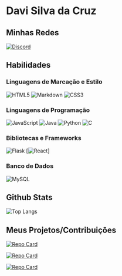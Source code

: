 # Davi Silva da Cruz    

## Minhas Redes
[![Discord](https://img.shields.io/badge/Discord-7289DA?style=for-the-badge&logo=discord&logoColor=white)](https://discord.com/channels/@alcerola/)

## Habilidades
### Linguagens de Marcação e Estilo
![HTML5](https://img.shields.io/badge/HTML5-E34F26?style=for-the-badge&logo=html5&logoColor=white)
![Markdown](https://img.shields.io/badge/Markdown-000?style=for-the-badge&logo=markdown)
![CSS3](https://img.shields.io/badge/CSS3-1572B6?style=for-the-badge&logo=css3&logoColor=white)
### Linguagens de Programação
![JavaScript](https://img.shields.io/badge/JavaScript-F7DF1E?style=for-the-badge&logo=javascript&logoColor=black)
![Java](https://img.shields.io/badge/java-%23ED8B00.svg?style=for-the-badge&logo=openjdk&logoColor=white)
![Python](https://img.shields.io/badge/python-3670A0?style=for-the-badge&logo=python&logoColor=ffdd54)
![C](https://img.shields.io/badge/C-00599C?style=for-the-badge&logo=c&logoColor=white)
### Bibliotecas e Frameworks
![Flask](https://img.shields.io/badge/flask-%23000.svg?style=for-the-badge&logo=flask&logoColor=white)
[![React](https://img.shields.io/badge/React-%2320232a.svg?logo=react&logoColor=%2361DAFB)]
### Banco de Dados
![MySQL](https://img.shields.io/badge/MySQL-00000F?style=for-the-badge&logo=mysql&logoColor=white)
## Github Stats
![Top Langs](https://github-readme-stats-git-masterrstaa-rickstaa.vercel.app/api/top-langs/?username=Davi-SC&layout=compact&bg_color=000&border_color=30A3DC&title_color=E94D5F&text_color=FFF)

## Meus Projetos/Contribuições

[![Repo Card](https://github-readme-stats.vercel.app/api/pin/?username=Davi-SC&repo=DesenvolvimentoWeb&bg_color=000&border_color=30A3DC&show_icons=true&icon_color=30A3DC&title_color=E94D5F&text_color=FFF)](https://github.com/Davi-SC/DesenvolvimentoWeb.git)

[![Repo Card](https://github-readme-stats.vercel.app/api/pin/?username=Davi-SC&repo=estudos-linguagemC&bg_color=000&border_color=30A3DC&show_icons=true&icon_color=30A3DC&title_color=E94D5F&text_color=FFF)](https://github.com/Davi-SC/estudos-linguagemC.git)

[![Repo Card](https://github-readme-stats.vercel.app/api/pin/?username=Saviohrq&repo=Jogo-da-Velha&bg_color=000&border_color=30A3DC&show_icons=true&icon_color=30A3DC&title_color=E94D5F&text_color=FFF)](https://github.com/Saviohrq/Jogo-da-Velha.git)
